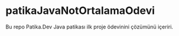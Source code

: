 # patikaJavaNotOrtalamaOdevi
Bu repo Patika.Dev Java patikası ilk proje ödevinini çözümünü içeriri.
